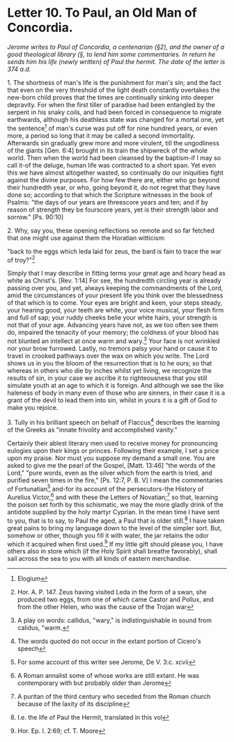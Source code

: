 <h1>Letter 10. To Paul, an Old Man of Concordia.</h1>

<p><i>Jerome writes to Paul of Concordia, a centenarian (&#167;2), and the owner of a good theological library (&#167;, to lend him some commentaries. In return he sends him his life (newly written) of Paul the hermit. The date of the letter is 374 a.d.</i></p>

1\. The shortness of man's life is the punishment for man's sin; and the fact that even on the very threshold of the light death constantly overtakes the new-born child proves that the times are continually sinking into deeper depravity. For when the first tiller of paradise had been entangled by the serpent in his snaky coils, and had been forced in consequence to migrate earthwards, although his deathless state was changed for a mortal one, yet the sentence[^P295_52797] of man's curse was put off for nine hundred years, or even more, a period so long that it may be called a second immortality. Afterwards sin gradually grew more and more virulent, till the ungodliness of the giants [Gen. 6:4] brought in its train the shipwreck of the whole world. Then when the world had been cleansed by the baptism-if I may so call it-of the deluge, human life was contracted to a short span. Yet even this we have almost altogether wasted, so continually do our iniquities fight against the divine purposes. For how few there are, either who go beyond their hundredth year, or who, going beyond it, do not regret that they have done so; according to that which the Scripture witnesses in the book of Psalms: "the days of our years are threescore years and ten; and if by reason of strength they be fourscore years, yet is their strength labor and sorrow." [Ps. 90:10] 

2\. Why, say you, these opening reflections so remote and so far fetched that one might use against them the Horatian witticism:

"back to the eggs which leda laid for zeus,
the bard is fain to trace the war of troy?"[^P301_53928] 

Simply that I may describe in fitting terms your great age and hoary head as white as Christ's. [Rev. 1:14] For see, the hundredth circling year is already passing over you, and yet, always keeping the commandments of the Lord, amid the circumstances of your present life you think over the blessedness of that which is to come. Your eyes are bright and keen, your steps steady, your hearing good, your teeth are white, your voice musical, your flesh firm and full of sap; your ruddy cheeks belie your white hairs, your strength is not that of your age. Advancing years have not, as we too often see them do, impaired the tenacity of your memory; the coldness of your blood has not blunted an intellect at once warm and wary.[^P304_54860] Your face is not wrinkled nor your brow furrowed. Lastly, no tremors palsy your hand or cause it to travel in crooked pathways over the wax on which you write. The Lord shows us in you the bloom of the resurrection that is to he ours; so that whereas in others who die by inches whilst yet living, we recognize the results of sin, in your case we ascribe it to righteousness that you still simulate youth at an age to which it is foreign. And although we see the like haleness of body in many even of those who are sinners, in their case it is a grant of the devil to lead them into sin, whilst in yours it is a gift of God to make you rejoice.

3\. Tully in his brilliant speech on behalf of Flaccus[^P306_55653] describes the learning of the Greeks as "innate frivolity and accomplished vanity."

Certainly their ablest literary men used to receive money for pronouncing eulogies upon their kings or princes. Following their example, I set a price upon my praise. Nor must you suppose my demand a small one. You are asked to give me the pearl of the Gospel, [Matt. 13:46] "the words of the Lord," "pure words, even as the silver which from the earth is tried, and purified seven times in the fire," [Ps. 12:7, P. B. V] I mean the commentaries of Fortunatian[^P310_56293] and-for its account of the persecutors-the History of Aurelius Victor,[^P311_56436] and with these the Letters of Novatian;[^P312_56595] so that, learning the poison set forth by this schismatic, we may the more gladly drink of the antidote supplied by the holy martyr Cyprian. In the mean time I have sent to you, that is to say, to Paul the aged, a Paul that is older still.[^P313_56948] I have taken great pains to bring my language down to the level of the simpler sort. But, somehow or other, though you fill it with water, the jar retains the odor which it acquired when first used.[^P314_57212] If my little gift should please you, I have others also in store which (if the Holy Spirit shall breathe favorably), shall sail across the sea to you with all kinds of eastern merchandise.

[^P295_52797]:
	Elogium

[^P301_53928]:
	Hor. A. P. 147. Zeus having visited Leda in the form of a swan, she produced two eggs, from one of which came Castor and Pollux, and from the other Helen, who was the cause of the Trojan war

[^P304_54860]:
	A play on words: callidus, "wary," is indistinguishable in sound from calidus, "warm.

[^P306_55653]:
	The words quoted do not occur in the extant portion of Cicero's speech

[^P310_56293]:
	For some account of this writer see Jerome, De V. 3:c. xcvii

[^P311_56436]:
	A Roman annalist some of whose works are still extant. He was contemporary with but probably older than Jerome

[^P312_56595]:
	A puritan of the third century who seceded from the Roman church because of the laxity of its discipline

[^P313_56948]:
	I.e. the life of Paul the Hermit, translated in this vol

[^P314_57212]:
	Hor. Ep. I. 2:69; cf. T. Moore